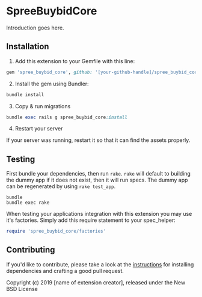 # SpreeBuybidCore

Introduction goes here.

## Installation

1. Add this extension to your Gemfile with this line:
  ```ruby
  gem 'spree_buybid_core', github: '[your-github-handle]/spree_buybid_core'
  ```

2. Install the gem using Bundler:
  ```ruby
  bundle install
  ```

3. Copy & run migrations
  ```ruby
  bundle exec rails g spree_buybid_core:install
  ```

4. Restart your server

  If your server was running, restart it so that it can find the assets properly.

## Testing

First bundle your dependencies, then run `rake`. `rake` will default to building the dummy app if it does not exist, then it will run specs. The dummy app can be regenerated by using `rake test_app`.

```shell
bundle
bundle exec rake
```

When testing your applications integration with this extension you may use it's factories.
Simply add this require statement to your spec_helper:

```ruby
require 'spree_buybid_core/factories'
```


## Contributing

If you'd like to contribute, please take a look at the
[instructions](CONTRIBUTING.md) for installing dependencies and crafting a good
pull request.

Copyright (c) 2019 [name of extension creator], released under the New BSD License
